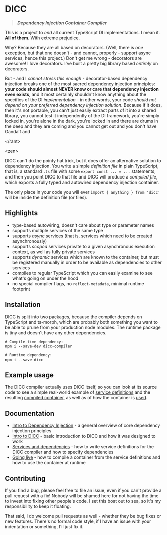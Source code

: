 # DICC

> **_Dependency Injection Container Compiler_**

This is a project to _end_ all current TypeScript DI implementations.
I mean it. **All of them**. With extreme prejudice.

Why? Because they are all based on decorators. (Well, there is _one_ exception,
but that one doesn't - and cannot, properly - support async services, hence
this project.) Don't get me wrong - decorators are awesome! I love decorators.
I've built a pretty big library based _entirely_ on decorators.

But - and I _cannot stress this enough_ - decorator-based dependency injection
breaks one of the most sacred dependency injection principles: **your code
should almost NEVER know or care that dependency injection even exists**, and it
most certainly shouldn't know anything about the specifics of the DI
_implementation_ - in other words, your code _should not depend on your
preferred dependency injection solution_. Because if it does, then it's not
portable, you can't just easily extract parts of it into a shared library,
you cannot test it independently of the DI framework, you're simply locked in,
you're alone in the dark, you're locked in and there are drums in the deep and
they are coming and you cannot get out and you don't have Gandalf and

&lt;/rant&gt;

&lt;zen&gt;

DICC can't do the pointy hat trick, but it does offer an alternative solution
to dependency injection. You write a simple _definition file_ in plain
TypeScript, that is, a standard `.ts` file with some `export const ... = ...`
statements, and then you point DICC to that file and DICC will produce a
_compiled file_, which exports a fully typed and autowired dependency injection
container.

The only place in your code you will ever `import { anything } from 'dicc'`
will be inside the definition file (or files).

## Highlights
 - type-based autowiring, doesn't care about type or parameter names
 - supports multiple services of the same type
 - supports _async_ services (that is, services which need to be created
   asynchronously)
 - supports _scoped_ services private to a given asynchronous execution
   context, as well as fully private services
 - supports _dynamic_ services which are known to the container, but must be
   registered manually in order to be available as dependencies to other
   services
 - compiles to regular TypeScript which you can easily examine to see what's
   going on under the hood
 - no special compiler flags, no `reflect-metadata`, minimal runtime footprint


## Installation

DICC is split into two packages, because the compiler depends on TypeScript
and ts-morph, which are probably both something you want to be able to prune
from your production node modules. The runtime package is tiny and doesn't have
any other dependencies.

```shell
# Compile-time dependency:
npm i --save-dev dicc-compiler

# Runtime dependency:
npm i --save dicc
```


## Example usage

The DICC compiler actually uses DICC itself, so you can look at its source code
to see a simple real-world example of [service definitions][5] and the resulting
[compiled container][6], as well as of how the container is [used][7].


## Documentation

 - [Intro to Dependency Injection][1] - a general overview of core dependency
   injection principles
 - [Intro to DICC][2] - basic introduction to DICC and how it was designed
   to work
 - [Services and dependencies][3] - how to write service definitions for the
   DICC compiler and how to specify dependencies
 - [Going live][4] - how to compile a container from the service definitions
   and how to use the container at runtime


## Contributing

If you find a bug, please feel free to file an issue, even if you can't provide
a pull request with a fix! Nobody will be shamed here for not having the time to
invest into fixing other people's code. I set this boat out to sea, so it's my
responsibility to keep it floating.

That said, I do welcome pull requests as well - whether they be bug fixes or
new features. There's no formal code style, if I have an issue with your
indentation or something, I'll just fix it.


[1]: https://github.com/jahudka/dicc/blob/main/docs/01-intro-to-di.md
[2]: https://github.com/jahudka/dicc/blob/main/docs/02-intro-to-dicc.md
[3]: https://github.com/jahudka/dicc/blob/main/docs/03-services-and-dependencies.md
[4]: https://github.com/jahudka/dicc/blob/main/docs/04-going-live.md
[5]: https://github.com/jahudka/dicc/blob/main/packages/dicc-compiler/src/definitions.ts
[6]: https://github.com/jahudka/dicc/blob/main/packages/dicc-compiler/src/container.ts
[7]: https://github.com/jahudka/dicc/blob/main/packages/dicc-compiler/src/cli.ts
